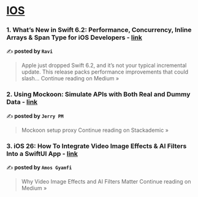 
<h1><a href=https://medium.com/tag/ios/recommended target="_blank" rel="noopener noreferrer">IOS</a></h1>
<h3>1. What’s New in Swift 6.2: Performance, Concurrency, Inline Arrays & Span Type for iOS Developers - <a href="https://ravirafaliya.medium.com/whats-new-in-swift-6-2-performance-concurrency-inline-arrays-span-type-for-ios-developers-4fdbdd520565?source=rss------ios-5" target="_blank" rel="noopener noreferrer">link</a></h3>

✍️ **posted by `Ravi`**

<blockquote>Apple just dropped Swift 6.2, and it’s not your typical incremental update. This release packs performance improvements that could slash…
Continue reading on Medium »</blockquote>

<h3>2. Using Mockoon: Simulate APIs with Both Real and Dummy Data - <a href="https://blog.stackademic.com/using-mockoon-simulate-apis-with-both-real-and-dummy-data-2ac717b2fcb0?source=rss------ios-5" target="_blank" rel="noopener noreferrer">link</a></h3>

✍️ **posted by `Jerry PM`**

<blockquote>Mockoon setup proxy
Continue reading on Stackademic »</blockquote>

<h3>3. iOS 26: How To Integrate Video Image Effects & AI Filters Into a SwiftUI App - <a href="https://medium.com/@amosgyamfi/ios-26-how-to-integrate-video-image-effects-ai-filters-into-a-swiftui-app-8e177c6aade4?source=rss------ios-5" target="_blank" rel="noopener noreferrer">link</a></h3>

✍️ **posted by `Amos Gyamfi`**

<blockquote>Why Video Image Effects and AI Filters Matter
Continue reading on Medium »</blockquote>


